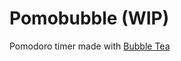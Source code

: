 # Pomobubble (WIP)

Pomodoro timer made with [Bubble Tea](https://github.com/charmbracelet/bubbletea)